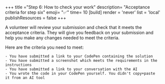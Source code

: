+++
title ="Step 6: How to check your work"
description= "Acceptance criteria for step six"
emoji= "✅"
time= 10
[build]
  render = 'never'
  list = 'local'
  publishResources = false 
+++

A volunteer will review your submission and check that it meets the acceptance criteria. They will give you feedback on your submission and help you make any changes needed to meet the criteria.

Here are the criteria you need to meet:

```objectives
- You have submitted a link to your CodePen containing the solution
- You have submitted a screenshot which meets the requirements in the instructions
- You have submitted a link to your conversation with the AI
- You wrote the code in your CodePen yourself. You didn't copy+paste it from an AI tool
```
